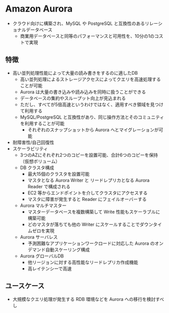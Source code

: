 # Amazon Aurora

- クラウド向けに構築され、MySQL や PostgreSQL と互換性のあるリレーショナルデータベース
  - 商業用データベースと同等のパフォーマンスと可用性を、10分の1のコストで実現

## 特徴

- 高い並列処理性能によって大量の読み書きをするのに適したDB
  - 高い並列処理によるストレージアクセスによってクエリを高速処理することが可能
  - Aurora は大量の書き込みや読み込みを同時に扱うことができる
  - データベースの集約やスループット向上が見込まれる
  - ただし、すべてが5倍高速というわけではなく、適用すべき領域を見つけて利用する
  - MySQL/PostgreSQL と互換性があり、同じ操作方法とそのコミュニティを利用することが可能
    - それぞれのスナップショットから Aurora へとマイグレーションが可能
- 耐障害性/自己回復性
- スケーラビリティ
  - 3つのAZにそれぞれ2つのコピーを設置可能、合計6つのコピーを保持（仮想ボリューム）
  - DB クラスタ構成
    - 最大15個のクラスタを設置可能
    - マスタとなる Aurora Writer と リードレプリカとなる Aurora Reader で構成される
    - EC2 等からエンドポイントを介してクラスタにアクセスする
    - マスタに障害が発生すると Reader にフェイルオーバーする
  - Aurora マルチマスター
    - マスターデータベースを複数構築して Write 性能もスケーラブルに構築可能
    - どのマスタが落ちても他の Writer にスケールすることでダウンタイムゼロを実現
  - Aurora サーバレス
    - 予測困難なアプリケーションワークロードに対応した Aurora のオンデマンド自動スケーリング構成
  - Aurora グローバルDB
    - 他リージョンに対する高性能なリードレプリカ作成機能
    - 高レイテンシーで高速

## ユースケース

- 大規模なクエリ処理が発生する RDB 環境などを Aurora への移行を検討すべし
